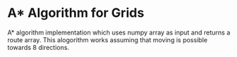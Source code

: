 # A* Algorithm for Grids
A* algorithm implementation which uses numpy array as input and returns a route array. This alogorithm works assuming that moving is possible towards 8 directions.